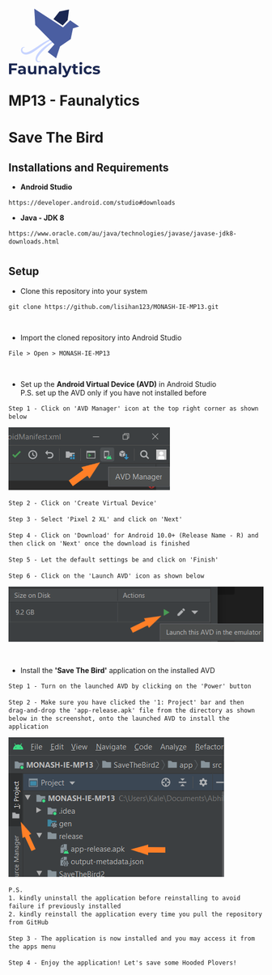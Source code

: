 # 

# ![screenshot](screenshots/Faunalytics_Logo.png)<br>MP13 - Faunalytics

# **Save The Bird**


## Installations and Requirements

* **Android Studio**
```
https://developer.android.com/studio#downloads
```
* **Java - JDK 8**
```
https://www.oracle.com/au/java/technologies/javase/javase-jdk8-downloads.html
```
#
## Setup

* Clone this repository into your system
```
git clone https://github.com/lisihan123/MONASH-IE-MP13.git
```
<br>

* Import the cloned repository into Android Studio
```
File > Open > MONASH-IE-MP13
```
<br>

* Set up the **Android Virtual Device (AVD)** in Android Studio <br>
P.S. set up the AVD only if you have not installed before
```
Step 1 - Click on 'AVD Manager' icon at the top right corner as shown below 
```
![screenshot](screenshots/ss_avd.png)

```
Step 2 - Click on 'Create Virtual Device'

Step 3 - Select 'Pixel 2 XL' and click on 'Next'

Step 4 - Click on 'Download' for Android 10.0+ (Release Name - R) and then click on 'Next' once the download is finished

Step 5 - Let the default settings be and click on 'Finish'

Step 6 - Click on the 'Launch AVD' icon as shown below
```
![screenshot](screenshots/ss_launch.png)

<br>

* Install the **'Save The Bird'** application on the installed AVD
```
Step 1 - Turn on the launched AVD by clicking on the 'Power' button

Step 2 - Make sure you have clicked the '1: Project' bar and then drag-and-drop the 'app-release.apk' file from the directory as shown below in the screenshot, onto the launched AVD to install the application
```
![screenshot](screenshots/ss_apk.png)
```
P.S.
1. kindly uninstall the application before reinstalling to avoid failure if previously installed
2. kindly reinstall the application every time you pull the repository from GitHub

Step 3 - The application is now installed and you may access it from the apps menu

Step 4 - Enjoy the application! Let's save some Hooded Plovers!
```
